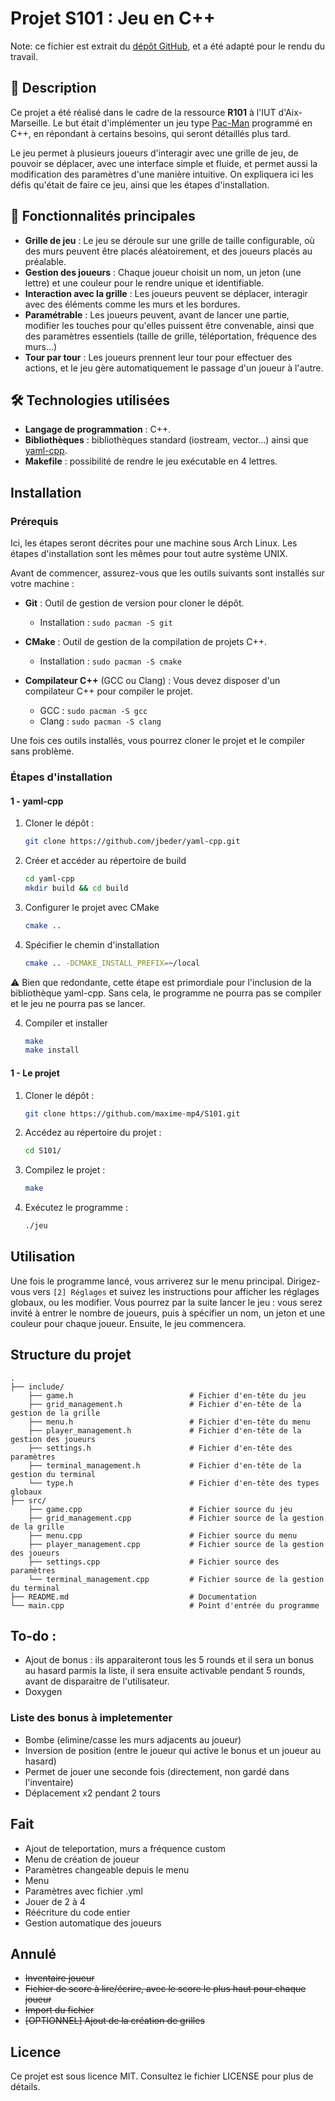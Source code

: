 # Projet S101 : Jeu en C++

Note: ce fichier est extrait du [dépôt GitHub](https://github.com/maxime-mp4/S101), et a été adapté pour le rendu du travail.

## 📖  Description

Ce projet a été réalisé dans le cadre de la ressource **R101** à l'IUT d'Aix-Marseille.
Le but était d'implémenter un jeu type [Pac-Man](https://fr.wikipedia.org/wiki/Pac-Man) programmé en C++, en répondant à certains besoins, qui seront détaillés plus tard.

Le jeu permet à plusieurs joueurs d'interagir avec une grille de jeu, de pouvoir se déplacer, avec une interface simple et fluide, et permet aussi la modification des paramètres d'une manière intuitive.
On expliquera ici les défis qu'était de faire ce jeu, ainsi que les étapes d'installation.

## 🚀 Fonctionnalités principales

- **Grille de jeu** : Le jeu se déroule sur une grille de taille configurable, où des murs peuvent être placés aléatoirement, et des joueurs placés au préalable.
- **Gestion des joueurs** : Chaque joueur choisit un nom, un jeton (une lettre) et une couleur pour le rendre unique et identifiable.
- **Interaction avec la grille** : Les joueurs peuvent se déplacer, interagir avec des éléments comme les murs et les bordures.
- **Paramétrable** : Les joueurs peuvent, avant de lancer une partie, modifier les touches pour qu'elles puissent être convenable, ainsi que des paramètres essentiels (taille de grille, téléportation, fréquence des murs...)
- **Tour par tour** : Les joueurs prennent leur tour pour effectuer des actions, et le jeu gère automatiquement le passage d'un joueur à l'autre.

## 🛠️  Technologies utilisées

- **Langage de programmation** : C++.
- **Bibliothèques** : bibliothèques standard (iostream, vector...) ainsi que [yaml-cpp](https://github.com/jbeder/yaml-cpp).
- **Makefile** : possibilité de rendre le jeu exécutable en 4 lettres.

## Installation

### Prérequis

Ici, les étapes seront décrites pour une machine sous Arch Linux. Les étapes d'installation sont les mêmes pour tout autre système UNIX.

Avant de commencer, assurez-vous que les outils suivants sont installés sur votre machine :

- **Git** : Outil de gestion de version pour cloner le dépôt.
    - Installation : `sudo pacman -S git`

- **CMake** : Outil de gestion de la compilation de projets C++.
    - Installation : `sudo pacman -S cmake`

- **Compilateur C++** (GCC ou Clang) : Vous devez disposer d'un compilateur C++ pour compiler le projet.
    - GCC : `sudo pacman -S gcc`
    - Clang : `sudo pacman -S clang`

Une fois ces outils installés, vous pourrez cloner le projet et le compiler sans problème.


### Étapes d'installation

#### 1 - yaml-cpp

1. Cloner le dépôt :
    ```bash
    git clone https://github.com/jbeder/yaml-cpp.git
    ```

2. Créer et accéder au répertoire de build
    ```bash
    cd yaml-cpp
    mkdir build && cd build
    ```

3. Configurer le projet avec CMake
    ```bash
    cmake ..
    ```

4. Spécifier le chemin d'installation
    ```bash
    cmake .. -DCMAKE_INSTALL_PREFIX=~/local
    ```
   
⚠️ Bien que redondante, cette étape est primordiale pour l'inclusion de la bibliothèque yaml-cpp. Sans cela, le programme ne pourra pas se compiler et le jeu ne pourra pas se lancer.

4. Compiler et installer
    ```bash
    make
    make install
    ```

#### 1 - Le projet

1. Cloner le dépôt :
    ```bash
    git clone https://github.com/maxime-mp4/S101.git
    ```

2. Accédez au répertoire du projet :
    ```bash
    cd S101/
    ```

3. Compilez le projet :
    ```bash
    make
    ```

4. Exécutez le programme :
    ```bash
    ./jeu
    ```

## Utilisation

Une fois le programme lancé, vous arriverez sur le menu principal. Dirigez-vous vers `[2] Réglages` et suivez les instructions pour afficher les réglages globaux, ou les modifier. Vous pourrez par la suite lancer le jeu : vous serez invité à entrer le nombre de joueurs, puis à spécifier un nom, un jeton et une couleur pour chaque joueur. Ensuite, le jeu commencera.

## Structure du projet

```
.
├── include/
    ├── game.h                          # Fichier d'en-tête du jeu
    ├── grid_management.h               # Fichier d'en-tête de la gestion de la grille 
    ├── menu.h                          # Fichier d'en-tête du menu
    ├── player_management.h             # Fichier d'en-tête de la gestion des joueurs 
    ├── settings.h                      # Fichier d'en-tête des paramètres
    ├── terminal_management.h           # Fichier d'en-tête de la gestion du terminal 
    └── type.h                          # Fichier d'en-tête des types globaux
├── src/
    ├── game.cpp                        # Fichier source du jeu
    ├── grid_management.cpp             # Fichier source de la gestion de la grille 
    ├── menu.cpp                        # Fichier source du menu
    ├── player_management.cpp           # Fichier source de la gestion des joueurs 
    ├── settings.cpp                    # Fichier source des paramètres
    └── terminal_management.cpp         # Fichier source de la gestion du terminal 
├── README.md                           # Documentation
└── main.cpp                            # Point d'entrée du programme

```

## To-do :

- Ajout de bonus : ils apparaiteront tous les 5 rounds et il sera un bonus au hasard parmis la liste, il sera ensuite activable pendant 5 rounds, avant de disparaitre de l'utilisateur.
- Doxygen

### Liste des bonus à impletementer

- Bombe (elimine/casse les murs adjacents au joueur)
- Inversion de position (entre le joueur qui active le bonus et un joueur au hasard)
- Permet de jouer une seconde fois (directement, non gardé dans l'inventaire)
- Déplacement x2 pendant 2 tours

## Fait

- Ajout de teleportation, murs a fréquence custom
- Menu de création de joueur
- Paramètres changeable depuis le menu
- Menu
- Paramètres avec fichier .yml
- Jouer de 2 à 4
- Réécriture du code entier
- Gestion automatique des joueurs

## Annulé
- ~~Inventaire joueur~~
- ~~Fichier de score à lire/écrire, avec le score le plus haut pour chaque joueur~~
- ~~Import du fichier~~
- ~~[OPTIONNEL] Ajout de la création de grilles~~


## Licence

Ce projet est sous licence MIT. Consultez le fichier LICENSE pour plus de détails.
